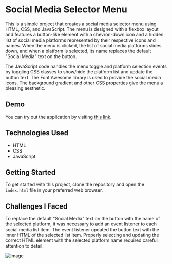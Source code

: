 # Social Media Selector Menu

This is a simple project that creates a social media selector menu using HTML, CSS, and JavaScript. The menu is designed with a flexbox layout and features a button-like element with a chevron-down icon and a hidden list of social media platforms represented by their respective icons and names. When the menu is clicked, the list of social media platforms slides down, and when a platform is selected, its name replaces the default "Social Media" text on the button. 

The JavaScript code handles the menu toggle and platform selection events by toggling CSS classes to show/hide the platform list and update the button text. The Font Awesome library is used to provide the social media icons. The background gradient and other CSS properties give the menu a pleasing aesthetic.

## Demo

You can try out the application by visiting [this link](https://paribhandarkar.github.io/social-media-selector-menu/).

## Technologies Used

- HTML
- CSS
- JavaScript

## Getting Started

To get started with this project, clone the repository and open the `index.html` file in your preferred web browser.

## Challenges I Faced

To replace the default "Social Media" text on the button with the name of the selected platform, it was necessary to add an event listener to each social media list item. The event listener updated the button text with the inner HTML of the selected list item. Properly selecting and updating the correct HTML element with the selected platform name required careful attention to detail.

![image](https://github.com/paribhandarkar/social-media-selector-menu/assets/76446574/f7a95141-1d54-4de1-96f1-3e8a21821749)
